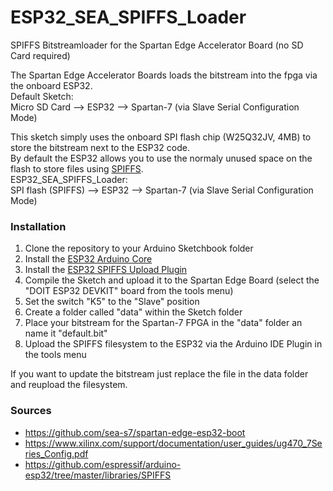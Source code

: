 # ESP32_SEA_SPIFFS_Loader
SPIFFS Bitstreamloader for the Spartan Edge Accelerator Board (no SD Card required)

The Spartan Edge Accelerator Boards loads the bitstream into the fpga via the onboard ESP32.  
Default Sketch:  
Micro SD Card --> ESP32 --> Spartan-7 (via Slave Serial Configuration Mode)  

This sketch simply uses the onboard SPI flash chip (W25Q32JV, 4MB) to store the bitstream next to the ESP32 code.  
By default the ESP32 allows you to use the normaly unused space on the flash to store files using [SPIFFS](https://github.com/pellepl/spiffs).  
ESP32_SEA_SPIFFS_Loader:  
SPI flash (SPIFFS) --> ESP32 --> Spartan-7 (via Slave Serial Configuration Mode)  


### Installation
1. Clone the repository to your Arduino Sketchbook folder
2. Install the [ESP32 Arduino Core](https://github.com/espressif/arduino-esp32)
3. Install the [ESP32 SPIFFS Upload Plugin](https://github.com/me-no-dev/arduino-esp32fs-plugin)
4. Compile the Sketch and upload it to the Spartan Edge Board (select the "DOIT ESP32 DEVKIT" board from the tools menu)
5. Set the switch "K5" to the "Slave" position
6. Create a folder called "data" within the Sketch folder
7. Place your bitstream for the Spartan-7 FPGA in the "data" folder an name it "default.bit"
8. Upload the SPIFFS filesystem to the ESP32 via the Arduino IDE Plugin in the tools menu

If you want to update the bitstream just replace the file in the data folder and reupload the filesystem.

### Sources
* https://github.com/sea-s7/spartan-edge-esp32-boot
* https://www.xilinx.com/support/documentation/user_guides/ug470_7Series_Config.pdf
* https://github.com/espressif/arduino-esp32/tree/master/libraries/SPIFFS
